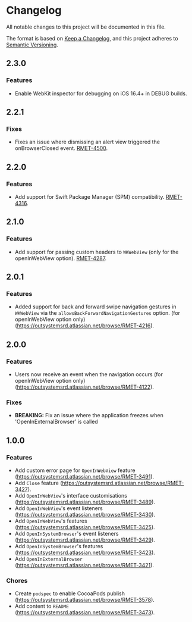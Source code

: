 # Changelog
All notable changes to this project will be documented in this file.

The format is based on [Keep a Changelog](https://keepachangelog.com/en/1.0.0/),
and this project adheres to [Semantic Versioning](https://semver.org/spec/v2.0.0.html).

## 2.3.0

### Features

- Enable WebKit inspector for debugging on iOS 16.4+ in DEBUG builds.


## 2.2.1

### Fixes

- Fixes an issue where dismissing an alert view triggered the onBrowserClosed event. [RMET-4500](https://outsystemsrd.atlassian.net/browse/RMET-4500).

## 2.2.0

### Features

- Add support for Swift Package Manager (SPM) compatibility. [RMET-4316](https://outsystemsrd.atlassian.net/browse/RMET-4316).

## 2.1.0

### Features

- Add support for passing custom headers to `WKWebView` (only for the openInWebView option). [RMET-4287](https://outsystemsrd.atlassian.net/browse/RMET-4287).

## 2.0.1

### Features

- Added support for back and forward swipe navigation gestures in `WKWebView` via the `allowsBackForwardNavigationGestures` option. (for openInWebView option only) (https://outsystemsrd.atlassian.net/browse/RMET-4216).

## 2.0.0

### Features

- Users now receive an event when the navigation occurs (for openInWebView option only) (https://outsystemsrd.atlassian.net/browse/RMET-4122).

### Fixes

- **BREAKING:** Fix an issue where the application freezes when 'OpenInExternalBrowser' is called

## 1.0.0

### Features
- Add custom error page for `OpenInWebView` feature (https://outsystemsrd.atlassian.net/browse/RMET-3491).
- Add `Close` feature (https://outsystemsrd.atlassian.net/browse/RMET-3427).
- Add `OpenInWebView`'s interface customisations (https://outsystemsrd.atlassian.net/browse/RMET-3489).
- Add `OpenInWebView`'s event listeners (https://outsystemsrd.atlassian.net/browse/RMET-3430).
- Add `OpenInWebView`'s features (https://outsystemsrd.atlassian.net/browse/RMET-3425).
- Add `OpenInSystemBrowser`'s event listeners (https://outsystemsrd.atlassian.net/browse/RMET-3429).
- Add `OpenInSystemBrowser`'s features (https://outsystemsrd.atlassian.net/browse/RMET-3423).
- Add `OpenInExternalBrowser` (https://outsystemsrd.atlassian.net/browse/RMET-3421).

### Chores
- Create `podspec` to enable CocoaPods publish (https://outsystemsrd.atlassian.net/browse/RMET-3578).
- Add content to `README` (https://outsystemsrd.atlassian.net/browse/RMET-3473).
